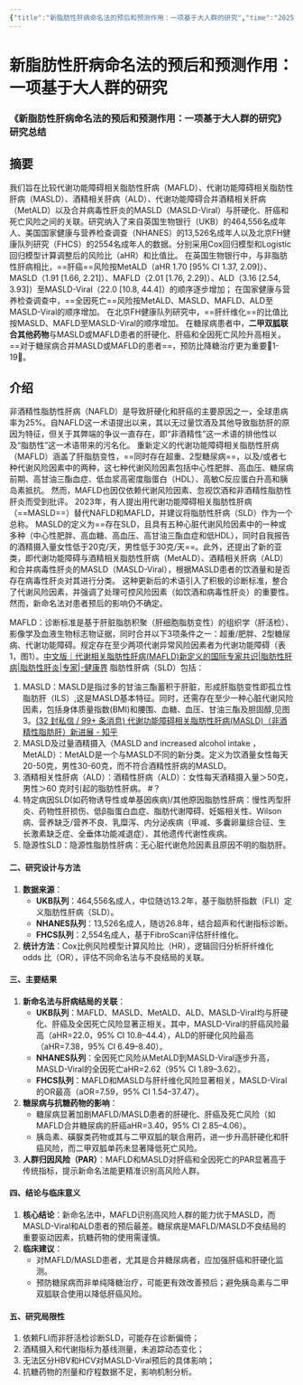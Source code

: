 ```yaml
---
{"title":"新脂肪性肝病命名法的预后和预测作用：一项基于大人群的研究","time":"2025-07-06 周日","tags":null,"dg-publish":true,"permalink":"/300 评价/L文献/Nhanes+UKB/新脂肪性肝病命名法的预后和预测作用：一项基于大人群的研究/","dgPassFrontmatter":true,"created":"2025-07-06T21:42:18.815+08:00","updated":"2025-07-15T21:00:57.082+08:00"}
---
```


# 新脂肪性肝病命名法的预后和预测作用：一项基于大人群的研究
### 《新脂肪性肝病命名法的预后和预测作用：一项基于大人群的研究》研究总结  

## 摘要
我们旨在比较代谢功能障碍相关脂肪性肝病（MAFLD）、代谢功能障碍相关脂肪性肝病（MASLD）、酒精相关肝病（ALD）、代谢功能障碍合并酒精相关肝病（MetALD）以及合并病毒性肝炎的MASLD（MASLD-Viral）与肝硬化、肝癌和死亡风险之间的关联。研究纳入了来自英国生物银行（UKB）的464,556名成年人、美国国家健康与营养检查调查（NHANES）的13,526名成年人以及北京FH健康队列研究（FHCS）的2554名成年人的数据。分别采用Cox回归模型和Logistic回归模型计算调整后的风险比（aHR）和比值比。
在英国生物银行中，与非脂肪性肝病相比，==肝癌==风险按MetALD（aHR 1.70 [95% CI 1.37, 2.09]）、MASLD（1.91 [1.66, 2.21]）、MAFLD（2.01 [1.76, 2.29]）、ALD（3.16 [2.54, 3.93]）至MASLD-Viral（22.0 [10.8, 44.4]）的顺序逐步增加；
在国家健康与营养检查调查中，==全因死亡==风险按MetALD、MASLD、MAFLD、ALD至MASLD-Viral的顺序增加。
在北京FH健康队列研究中，==肝纤维化==的比值比按MASLD、MAFLD至MASLD-Viral的顺序增加。
在糖尿病患者中，**二甲双胍联合其他药物**与MASLD或MAFLD患者的肝硬化、肝癌和全因死亡风险升高相关。==对于糖尿病合并MASLD或MAFLD的患者==，预防比降糖治疗更为重要🔶1-19🔶。

## 介绍
非酒精性脂肪性肝病（NAFLD）是导致肝硬化和肝癌的主要原因之一，全球患病率为25%。自NAFLD这一术语提出以来，其以无过量饮酒及其他导致脂肪肝的原因为特征，但关于其弊端的争议一直存在，即“非酒精性”这一术语的排他性以及“脂肪性”这一术语带来的污名化。 
重新定义的代谢功能障碍相关脂肪性肝病（MAFLD）涵盖了肝脂肪变性，==同时存在超重、2型糖尿病==，以及/或者七种代谢风险因素中的两种，这七种代谢风险因素包括中心性肥胖、高血压、糖尿病前期、高甘油三酯血症、低血浆高密度脂蛋白（HDL）、高敏C反应蛋白升高和胰岛素抵抗。
然而，MAFLD也因仅依赖代谢风险因素、忽视饮酒和非酒精性脂肪性肝炎而受到批评。
2023年，有人提出用代谢功能障碍相关脂肪性肝病（==MASLD==）替代NAFLD和MAFLD，并建议将脂肪性肝病（SLD）作为一个总称。
MASLD的定义为==存在SLD，且具有五种心脏代谢风险因素中的一种或多种（中心性肥胖、高血糖、高血压、高甘油三酯血症和低HDL），同时自我报告的酒精摄入量女性低于20克/天，男性低于30克/天==。此外，还提出了新的亚类，即代谢功能障碍与酒精相关脂肪性肝病（MetALD）、酒精相关肝病（ALD）和合并病毒性肝炎的MASLD（MASLD-Viral），根据MASLD患者的饮酒量和是否存在病毒性肝炎对其进行分类。 这种更新后的术语引入了积极的诊断标准，整合了代谢风险因素，并强调了处理可控风险因素（如饮酒和病毒性肝炎）的重要性。然而，新命名法对患者预后的影响仍不确定。

MAFLD：诊断标准是基于肝脏脂肪积聚（肝细胞脂肪变性）的组织学（肝活检）、影像学及血液生物标志物证据，同时合并以下3项条件之一：超重/肥胖、2型糖尿病、代谢功能障碍。规定存在至少两项代谢异常风险因素者为代谢功能障碍（表1，图1）。[中文版｜代谢相关脂肪性肝病(MAFLD)新定义的国际专家共识|脂肪性肝病|脂肪性肝炎|专家|-健康界](https://www.cn-healthcare.com/articlewm/20200619/content-1123294.html)
脂肪性肝病（SLD）包括：
1. MASLD：MASLD是指过多的甘油三酯蓄积于肝脏，形成肝脂肪变性即孤立性脂肪肝（ILS）,这是MASLD基本特征。同时，还需存在至少一种心脏代谢风险因素，包括身体质量指数(BMI)和腰围、血糖、血压、甘油三酯及胆固醇,见图3。[(32 封私信 / 99+ 条消息) 代谢功能障碍相关脂肪性肝病(MASLD)（非酒精性脂肪肝）新进展 - 知乎](https://zhuanlan.zhihu.com/p/8615548382)
2. MASLD及过量酒精摄入（MASLD and increased alcohol intake ，MetALD）：MetALD是一个与MASLD不同的新分类。定义为饮酒量女性每天20-50克，男性30-60克，而不符合酒精性肝病的MASLD。
3. 酒精相关性肝病（ALD）：酒精性肝病（ALD）：女性每天酒精摄入量＞50克，男性＞60 克时引起的脂肪性肝病。   #？ 
4. 特定病因SLD(如药物诱导性或单基因疾病)/其他原因脂肪性肝病：慢性丙型肝炎、药物性肝损伤、低β脂蛋白血症、脂肪代谢障碍、妊娠相关性、Wilson病、营养缺乏/营养不良、乳糜泻、内分泌疾病（甲减、多囊卵巢综合征、生长激素缺乏症、全垂体功能减退症）、其他遗传代谢性疾病。
5. 隐源性SLD：隐源性脂肪性肝病：无心脏代谢危险因素且原因不明的脂肪肝。

#### 二、研究设计与方法  
1. **数据来源**：  
   - **UKB队列**：464,556名成人，中位随访13.2年，基于脂肪肝指数（FLI）定义脂肪性肝病（SLD）。  
   - **NHANES队列**：13,526名成人，随访26.8年，结合超声和代谢指标诊断。  
   - **FHCS队列**：2,554名成人，基于FibroScan评估肝纤维化。  
2. **统计方法**：Cox比例风险模型计算风险比（HR），逻辑回归分析肝纤维化 odds 比（OR），评估不同命名法与不良结局的关联。  


#### 三、主要结果  
1. **新命名法与肝病结局的关联**：  
   - **UKB队列**：MAFLD、MASLD、MetALD、ALD、MASLD-Viral均与肝硬化、肝癌及全因死亡风险显著正相关。其中，MASLD-Viral的肝癌风险最高（aHR=22.0，95% CI 10.8–44.4），ALD的肝硬化风险最高（aHR=7.38，95% CI 6.49–8.40）。  
   - **NHANES队列**：全因死亡风险从MetALD到MASLD-Viral逐步升高，MASLD-Viral的全因死亡aHR=2.62（95% CI 1.89–3.62）。  
   - **FHCS队列**：MAFLD和MASLD与肝纤维化风险显著相关，MASLD-Viral的OR最高（aOR=7.59，95% CI 1.54–37.47）。  
2. **糖尿病与抗糖药物的影响**：  
   - 糖尿病显著加剧MAFLD/MASLD患者的肝硬化、肝癌及死亡风险（如MAFLD合并糖尿病的肝癌aHR=3.40，95% CI 2.85–4.06）。  
   - 胰岛素、磺脲类药物或其与二甲双胍的联合用药，进一步升高肝硬化和肝癌风险，而二甲双胍单药未显著降低死亡风险。  
3. **人群归因风险（PAR）**：MAFLD和MASLD对肝癌和全因死亡的PAR显著高于传统指标，提示新命名法能更精准识别高风险人群。  


#### 四、结论与临床意义  
1. **核心结论**：新命名法中，MAFLD识别高风险人群的能力优于MASLD，而MASLD-Viral和ALD患者的预后最差。糖尿病是MAFLD/MASLD不良结局的重要驱动因素，抗糖药物的使用需谨慎。  
2. **临床建议**：  
   - 对MAFLD/MASLD患者，尤其是合并糖尿病者，应加强肝癌和肝硬化监测。  
   - 预防糖尿病而非单纯降糖治疗，可能更有效改善预后；避免胰岛素与二甲双胍联合使用以降低肝癌风险。  


#### 五、研究局限性  
1. 依赖FLI而非肝活检诊断SLD，可能存在诊断偏倚；  
2. 酒精摄入和代谢指标为基线测量，未追踪动态变化；  
3. 无法区分HBV和HCV对MASLD-Viral预后的具体影响；  
4. 抗糖药物的剂量和疗程数据不足，影响机制分析。